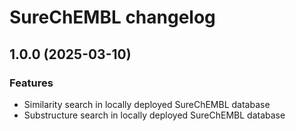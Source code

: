 # SureChEMBL changelog

## 1.0.0 (2025-03-10)

### Features

* Similarity search in locally deployed SureChEMBL database
* Substructure search in locally deployed SureChEMBL database
